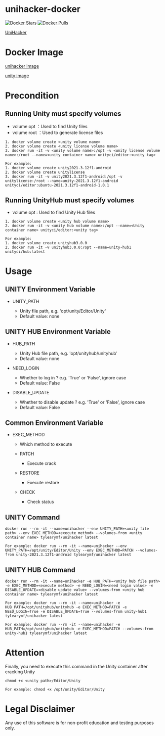 # unihacker-docker

[![Docker Stars](https://img.shields.io/docker/stars/tylearymf/unihacker.svg)](https://hub.docker.com/r/tylearymf/unihacker)
[![Docker Pulls](https://img.shields.io/docker/pulls/tylearymf/unihacker.svg)](https://hub.docker.com/r/tylearymf/unihacker)

[UniHacker](https://github.com/tylearymf/UniHacker)

# Docker Image

[unihacker image](https://hub.docker.com/r/tylearymf/unihacker)

[unity image](https://hub.docker.com/r/unityci/editor)

# Precondition

## Running Unity must specify volumes

* volume opt ：Used to find Unity files
* volume root ：Used to generate license files

```
1. docker volume create <unity volume name>
2. docker volume create <unity license volume name>
3. docker run -it -v <unity volume name>:/opt -v <unity license volume name>:/root --name=<unity container name> unityci/editor:<unity tag>

For example:
1. docker volume create unity2021.3.12f1-android
2. docker volume create unitylicense
3. docker run -it -v unity2021.3.12f1-android:/opt -v unitylicense:/root --name=unity-2021.3.12f1-android unityci/editor:ubuntu-2021.3.12f1-android-1.0.1
```

## Running UnityHub must specify volumes

* volume opt : Used to find Unity Hub files

```
1. docker volume create <unity hub volume name>
2. docker run -it -v <unity hub volume name>:/opt --name=<Unity container name> unityci/editor:<unity tag>

For example:
1. docker volume create unityhub3.0.0
2. docker run -it -v unityhub3.0.0:/opt --name=unity-hub1 unityci/hub:latest
```

# Usage

## UNITY Environment Variable

* UNITY_PATH

  * Unity file path, e.g. 'opt/unity/Editor/Unity'
  * Default value: none

## UNITY HUB Environment Variable

* HUB_PATH
  * Unity Hub file path, e.g. 'opt/unityhub/unityhub'
  * Default value: none

* NEED_LOGIN
  * Whether to log in ? e.g. 'True' or 'False', ignore case
  * Default value: False
* DISABLE_UPDATE
  * Whether to disable update ? e.g. 'True' or 'False', ignore case
  * Default value: False

## Common Environment Variable

* EXEC_METHOD

  * Which method to execute

  * PATCH
    * Execute crack

  * RESTORE
    * Execute restore

  * CHECK
    * Check status

## UNITY Command

```
docker run --rm -it --name=unihacker --env UNITY_PATH=<unity file path> --env EXEC_METHOD=<execute method> --volumes-from <unity container name> tylearymf/unihacker latest

For example: docker run --rm -it --name=unihacker --env UNITY_PATH=/opt/unity/Editor/Unity --env EXEC_METHOD=PATCH --volumes-from unity-2021.3.12f1-android tylearymf/unihacker latest
```

## UNITY HUB Command

```
docker run --rm -it --name=unihacker -e HUB_PATH=<unity hub file path> -e EXEC_METHOD=<execute method> -e NEED_LOGIN=<need login value> -e DISABLE_UPDATE=<disable update value> --volumes-from <unity hub container name> tylearymf/unihacker latest

For example: docker run --rm -it --name=unihacker -e HUB_PATH=/opt/unityhub/unityhub -e EXEC_METHOD=PATCH -e NEED_LOGIN=True -e DISABLE_UPDATE=True --volumes-from unity-hub1 tylearymf/unihacker latest

For example: docker run --rm -it --name=unihacker -e HUB_PATH=/opt/unityhub/unityhub -e EXEC_METHOD=PATCH --volumes-from unity-hub1 tylearymf/unihacker latest
```

# Attention

Finally, you need to execute this command in the Unity container after cracking Unity

```
chmod +x <unity path>/Editor/Unity

For example: chmod +x /opt/unity/Editor/Unity
```

# Legal Disclaimer

Any use of this software is for non-profit education and testing purposes only.
